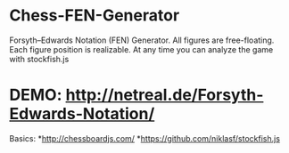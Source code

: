 # Chess-FEN-Generator
Forsyth–Edwards Notation (FEN) Generator. All figures are free-floating. Each figure position is realizable. At any time you can analyze the game with stockfish.js   

# DEMO: http://netreal.de/Forsyth-Edwards-Notation/


Basics: *http://chessboardjs.com/ *https://github.com/niklasf/stockfish.js